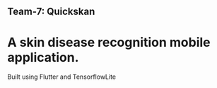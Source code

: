 ## Team-7: Quickskan
# A skin disease recognition mobile application.

Built using Flutter and TensorflowLite


